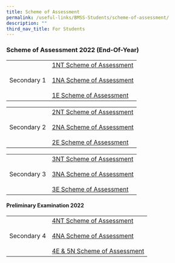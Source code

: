 ```yaml
---
title: Scheme of Assessment
permalink: /useful-links/BMSS-Students/scheme-of-assessment/
description: ""
third_nav_title: For Students
---
```


###  Scheme of Assessment 2022 (End-Of-Year) 

|  |  |
|---|---|
| Secondary 1 | [1NT Scheme of Assessment](/files/soa1.pdf)<br><br>[1NA Scheme of Assessment](/files/soa2.pdf)<br><br>[1E Scheme of Assessment](/files/soa3.pdf) |


|  |  |
|---|---|
| Secondary 2 | [2NT Scheme of Assessment](/files/soa4.pdf)<br><br>[2NA Scheme of Assessment](/files/soa5.pdf)<br><br>[2E Scheme of Assessment](/files/soa6.pdf) |


|  |  |
|---|---|
| Secondary 3 | [3NT Scheme of Assessment](/files/soa7.pdf)<br><br>[3NA Scheme of Assessment](/files/soa8.pdf)<br><br>[3E Scheme of Assessment](/files/soa9.pdf) |

####  Preliminary Examination 2022 

|  |  |
|---|---|
| Secondary 4 | [4NT Scheme of Assessment](/files/soa10.pdf)<br><br>[4NA Scheme of Assessment](/files/soa11.pdf)<br><br>[4E & 5N Scheme of Assessment](/files/soa12.pdf) |
